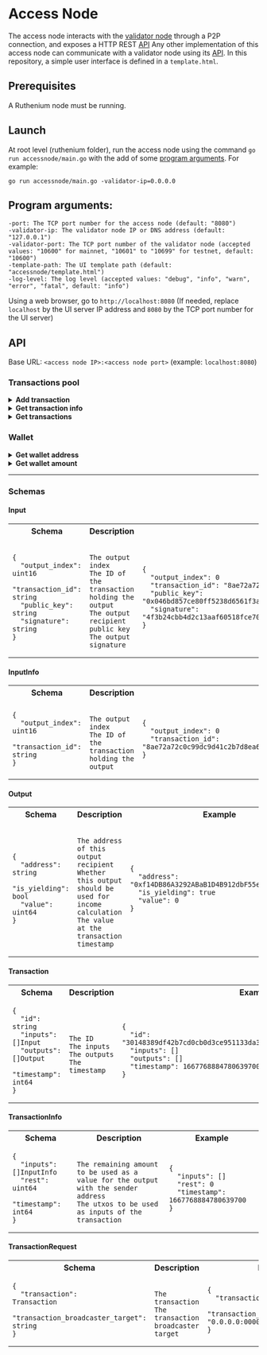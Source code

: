 # Access Node
The access node interacts with the [validator node](../validatornode/README.md) through a P2P connection, and exposes a HTTP REST [API](#api)
Any other implementation of this access node can communicate with a validator node using its [API](../validatornode/README.md#api).
In this repository, a simple user interface is defined in a `template.html`.

## Prerequisites
A Ruthenium node must be running.

## Launch
At root level (ruthenium folder), run the access node using the command `go run accessnode/main.go` with the add of some [program arguments](#program-arguments). For example:
```
go run accessnode/main.go -validator-ip=0.0.0.0
```

## Program arguments:
```
-port: The TCP port number for the access node (default: "8080")
-validator-ip: The validator node IP or DNS address (default: "127.0.0.1")
-validator-port: The TCP port number of the validator node (accepted values: "10600" for mainnet, "10601" to "10699" for testnet, default: "10600")
-template-path: The UI template path (default: "accessnode/template.html")
-log-level: The log level (accepted values: "debug", "info", "warn", "error", "fatal", default: "info")
```

Using a web browser, go to `http://localhost:8080` (If needed, replace `localhost` by the UI server IP address and `8080` by the TCP port number for the UI server)

## API
Base URL: `<access node IP>:<access node port>` (example: `localhost:8080`)

### Transactions pool
<details>
<summary><b>Add transaction</b></summary>

![POST](https://img.shields.io/badge/POST-seagreen?style=flat-square)
![/transaction](https://img.shields.io/badge//transaction-dimgray?style=flat-square)

*Description:* Add a transaction to the transactions pool.
* **parameters:** *none*
* **request body:** [TransactionRequest](#transactionrequest)
* **responses:**

  |Code|Description|
    |---|---|
  |201|Transaction added|
  |400|Bad request, if any request argument is invalid|
  |500|Internal server error, if an unexpected condition occurred|
</details>
<details>
<summary><b>Get transaction info</b></summary>

![GET](https://img.shields.io/badge/GET-steelblue?style=flat-square)
![/transaction/info](https://img.shields.io/badge//transaction/info-dimgray?style=flat-square)

*Description:* Get the transaction data needed for a transaction request.
* **parameters:**

  |Name|Description|Example|
      |---|---|---|
  |`address`|42 characters hexadecimal sender wallet address|`0xf14DB86A3292ABaB1D4B912dbF55e8abc112593a`|
  |`value`|64 bits floating-point number value of the transaction|`0`|
* **request body:** *none*
* **responses:**

  |Code|Description|
      |---|---|
  |200|[TransactionInfo](#transactioninfo)|
  |400|Bad request, if any request argument is invalid|
  |405|Method not allowed, if the value exceeds the wallet amount for the given address|
  |500|Internal server error, if an unexpected condition occurred|
</details>
<details>
<summary><b>Get transactions</b></summary>

![GET](https://img.shields.io/badge/GET-steelblue?style=flat-square)
![/transactions](https://img.shields.io/badge//transactions-dimgray?style=flat-square)

*Description:* Get all the transactions of the current transactions pool.
* **parameters:** *none*
* **request body:** *none*
* **responses:**

  |Code|Description|
    |---|---|
  |200|Array of [transactions](#transaction)|
  |500|Internal server error, if an unexpected condition occurred|
</details>

### Wallet
<details>
<summary><b>Get wallet address</b></summary>

![GET](https://img.shields.io/badge/GET-steelblue?style=flat-square)
![/wallet/address](https://img.shields.io/badge//wallet/address-dimgray?style=flat-square)

*Description:* Get the wallet address depending on the given public key.
* **parameters:** *none*

  |Name|Description|Example|
    |---|---|---|
  |`publicKey`|132 characters hexadecimal public key|`0x046bd857ce80ff5238d6561f3a775802453c570b6ea2cbf93a35a8a6542b2edbe5f625f9e3fbd2a5df62adebc27391332a265fb94340fb11b69cf569605a5df782`|
* **request body:** *none*
* **responses:**

  |Code|Description|
    |---|---|
  |200|42 characters hexadecimal wallet address|
  |500|Internal server error, if an unexpected condition occurred|
</details>
<details>
<summary><b>Get wallet amount</b></summary>

![GET](https://img.shields.io/badge/GET-steelblue?style=flat-square)
![/wallet/amount](https://img.shields.io/badge//wallet/amount-dimgray?style=flat-square)

*Description:* Get the amount for the given wallet address.
* **parameters:**

  |Name|Description|Example|
    |---|---|---|
  |`address`|42 characters hexadecimal wallet address|`0xf14DB86A3292ABaB1D4B912dbF55e8abc112593a`|
* **request body:** *none*
* **responses:**

  |Code|Description|
    |---|---|
  |200|64 bits floating-point number amount|
  |400|Bad request, if any request argument is invalid|
  |500|Internal server error, if an unexpected condition occurred|
</details>

---

### Schemas

#### Input
<table>
<th>
Schema
</th>
<th>
Description
</th>
<th>
Example
</th>
<tr>
<td>

```
{
  "output_index":   uint16
  "transaction_id": string
  "public_key":     string
  "signature":      string
}
```
</td>
<td>

```

The output index
The ID of the transaction holding the output
The output recipient public key
The output signature

```
</td>
<td>

```
{
  "output_index": 0
  "transaction_id": "8ae72a72c0c99dc9d41c2b7d8ea67b5a2de25ff4463b1a53816ba179947ce77d"
  "public_key": "0x046bd857ce80ff5238d6561f3a775802453c570b6ea2cbf93a35a8a6542b2edbe5f625f9e3fbd2a5df62adebc27391332a265fb94340fb11b69cf569605a5df782"
  "signature": "4f3b24cbb4d2c13aaf60518fce70409fd29e1668db1c2109c0eac58427c203df59788bade6d5f3eb9df161b4ed3de451bac64f4c54e74578d69caf8cd401a38f"
}
```
</td>
</tr>
</table>

#### InputInfo
<table>
<th>
Schema
</th>
<th>
Description
</th>
<th>
Example
</th>
<tr>
<td>

```
{
  "output_index":   uint16
  "transaction_id": string
}
```
</td>
<td>

```

The output index
The ID of the transaction holding the output

```
</td>
<td>

```
{
  "output_index": 0
  "transaction_id": "8ae72a72c0c99dc9d41c2b7d8ea67b5a2de25ff4463b1a53816ba179947ce77d"
}
```
</td>
</tr>
</table>

#### Output
<table>
<th>
Schema
</th>
<th>
Description
</th>
<th>
Example
</th>
<tr>
<td>

```
{
  "address":     string
  "is_yielding": bool
  "value":       uint64
}
```
</td>
<td>

```

The address of this output recipient
Whether this output should be used for income calculation
The value at the transaction timestamp

```
</td>
<td>

```
{
  "address": "0xf14DB86A3292ABaB1D4B912dbF55e8abc112593a"
  "is_yielding": true
  "value": 0
}
```
</td>
</tr>
</table>

#### Transaction
<table>
<th>
Schema
</th>
<th>
Description
</th>
<th>
Example
</th>
<tr>
<td>

```
{
  "id":        string
  "inputs":    []Input
  "outputs":   []Output
  "timestamp": int64
}
```
</td>
<td>

```

The ID
The inputs
The outputs
The timestamp

```
</td>
<td>

```
{
  "id": "30148389df42b7cd0cb0d3ce951133da3f36ff4e1581d108da1ee05bacad64b7"
  "inputs": []
  "outputs": []
  "timestamp": 1667768884780639700
}
```
</td>
</tr>
</table>

#### TransactionInfo
<table>
<th>
Schema
</th>
<th>
Description
</th>
<th>
Example
</th>
<tr>
<td>

```
{
  "inputs":    []InputInfo
  "rest":      uint64
  "timestamp": int64
}
```
</td>
<td>

```

The remaining amount to be used as a value for the output with the sender address
The utxos to be used as inputs of the transaction

```
</td>
<td>

```
{
  "inputs": []
  "rest": 0
  "timestamp": 1667768884780639700
}
```
</td>
</tr>
</table>

#### TransactionRequest
<table>
<th>
Schema
</th>
<th>
Description
</th>
<th>
Example
</th>
<tr>
<td>

```
{
  "transaction":                    Transaction
  "transaction_broadcaster_target": string
}
```
</td>
<td>

```

The transaction
The transaction broadcaster target

```
</td>
<td>

```
{
  "transaction": {}
  "transaction_broadcaster_target": "0.0.0.0:0000"
}
```
</td>
</tr>
</table>
